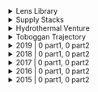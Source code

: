 <details>
<summary> Lens Library  </summary>
<br>
| Day | Title | Part 1 | Part 2 |
| :---: | :---: | :---: | :---: |
| [Day 1](https://adventofcode.com/2023/day/1) | Trebuchet?!  | ⭐ | ⭐ |
| [Day 2](https://adventofcode.com/2023/day/2) | Cube Conundrum  | ⭐ | ⭐ |
| [Day 3](https://adventofcode.com/2023/day/3) | Gear Ratios  | ⭐ | ⭐ |
| [Day 4](https://adventofcode.com/2023/day/4) | Scratchcards  | ⭐ | ⭐ |
| [Day 5](https://adventofcode.com/2023/day/5) | If You Give A Seed A Fertilizer  | ⭐ | ⭐ |
| [Day 6](https://adventofcode.com/2023/day/6) | Wait For It  | ⭐ | ⭐ |
| [Day 7](https://adventofcode.com/2023/day/7) | Camel Cards  | ⭐ | ⭐ |
| [Day 8](https://adventofcode.com/2023/day/8) | Haunted Wasteland  | ⭐ | ⭐ |
| [Day 9](https://adventofcode.com/2023/day/9) | Mirage Maintenance  | ⭐ | ⭐ |
| [Day 10](https://adventofcode.com/2023/day/10) | Pipe Maze  | ⭐ | ⭐ |
| [Day 11](https://adventofcode.com/2023/day/11) | Cosmic Expansion  | ⭐ | ⭐ |
| [Day 15](https://adventofcode.com/2023/day/15) | Lens Library  | ⭐ |   |
</details><details>
<summary> Supply Stacks  </summary>
<br>
| Day | Title | Part 1 | Part 2 |
| :---: | :---: | :---: | :---: |
| [Day 1](https://adventofcode.com/2022/day/1) | Calorie Counting  | ⭐ | ⭐ |
| [Day 2](https://adventofcode.com/2022/day/2) | Rock Paper Scissors  | ⭐ | ⭐ |
| [Day 3](https://adventofcode.com/2022/day/3) | Rucksack Reorganization  | ⭐ | ⭐ |
| [Day 4](https://adventofcode.com/2022/day/4) | Camp Cleanup  | ⭐ | ⭐ |
| [Day 5](https://adventofcode.com/2022/day/5) | Supply Stacks  | ⭐ | ⭐ |
</details><details>
<summary> Hydrothermal Venture  </summary>
<br>
| Day | Title | Part 1 | Part 2 |
| :---: | :---: | :---: | :---: |
| [Day 1](https://adventofcode.com/2021/day/1) | Sonar Sweep  | ⭐ | ⭐ |
| [Day 2](https://adventofcode.com/2021/day/2) | Dive!  | ⭐ | ⭐ |
| [Day 3](https://adventofcode.com/2021/day/3) | Binary Diagnostic  | ⭐ | ⭐ |
| [Day 4](https://adventofcode.com/2021/day/4) | Giant Squid  | ⭐ | ⭐ |
| [Day 5](https://adventofcode.com/2021/day/5) | Hydrothermal Venture  | ⭐ | ⭐ |
</details><details>
<summary> Toboggan Trajectory  </summary>
<br>
| Day | Title | Part 1 | Part 2 |
| :---: | :---: | :---: | :---: |
| [Day 1](https://adventofcode.com/2020/day/1) | Report Repair  | ⭐ | ⭐ |
| [Day 2](https://adventofcode.com/2020/day/2) | Password Philosophy  | ⭐ | ⭐ |
| [Day 3](https://adventofcode.com/2020/day/3) | Toboggan Trajectory  | ⭐ | ⭐ |
</details><details>
<summary> 2019 | 0 part1, 0 part2 </summary>
<br>
| Day | Title | Part 1 | Part 2 |
| :---: | :---: | :---: | :---: |
</details><details>
<summary> 2018 | 0 part1, 0 part2 </summary>
<br>
| Day | Title | Part 1 | Part 2 |
| :---: | :---: | :---: | :---: |
</details><details>
<summary> 2017 | 0 part1, 0 part2 </summary>
<br>
| Day | Title | Part 1 | Part 2 |
| :---: | :---: | :---: | :---: |
</details><details>
<summary> 2016 | 0 part1, 0 part2 </summary>
<br>
| Day | Title | Part 1 | Part 2 |
| :---: | :---: | :---: | :---: |
</details><details>
<summary> 2015 | 0 part1, 0 part2 </summary>
<br>
| Day | Title | Part 1 | Part 2 |
| :---: | :---: | :---: | :---: |
</details>